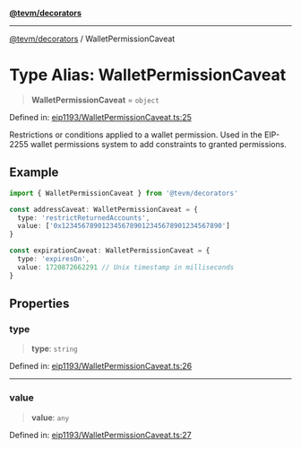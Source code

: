 [**@tevm/decorators**](../README.md)

***

[@tevm/decorators](../globals.md) / WalletPermissionCaveat

# Type Alias: WalletPermissionCaveat

> **WalletPermissionCaveat** = `object`

Defined in: [eip1193/WalletPermissionCaveat.ts:25](https://github.com/evmts/tevm-monorepo/blob/main/packages/decorators/src/eip1193/WalletPermissionCaveat.ts#L25)

Restrictions or conditions applied to a wallet permission.
Used in the EIP-2255 wallet permissions system to add constraints to granted permissions.

## Example

```typescript
import { WalletPermissionCaveat } from '@tevm/decorators'

const addressCaveat: WalletPermissionCaveat = {
  type: 'restrictReturnedAccounts',
  value: ['0x1234567890123456789012345678901234567890']
}

const expirationCaveat: WalletPermissionCaveat = {
  type: 'expiresOn',
  value: 1720872662291 // Unix timestamp in milliseconds
}
```

## Properties

### type

> **type**: `string`

Defined in: [eip1193/WalletPermissionCaveat.ts:26](https://github.com/evmts/tevm-monorepo/blob/main/packages/decorators/src/eip1193/WalletPermissionCaveat.ts#L26)

***

### value

> **value**: `any`

Defined in: [eip1193/WalletPermissionCaveat.ts:27](https://github.com/evmts/tevm-monorepo/blob/main/packages/decorators/src/eip1193/WalletPermissionCaveat.ts#L27)
